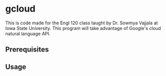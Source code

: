 # gcloud

This is code made for the Engl 120 class taught by Dr. Sowmya Vajjala at Iowa State University. This program will take advantage of Google's cloud natural language API.

## Prerequisites

## Usage
